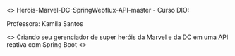<> Herois-Marvel-DC-SpringWebflux-API-master - Curso DIO:

Professora: Kamila Santos

<> Criando seu gerenciador de super heróis da Marvel e da DC em uma API reativa com Spring Boot <>